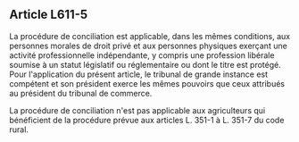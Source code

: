 Article L611-5
----
La procédure de conciliation est applicable, dans les mêmes conditions, aux
personnes morales de droit privé et aux personnes physiques exerçant une
activité professionnelle indépendante, y compris une profession libérale soumise
à un statut législatif ou réglementaire ou dont le titre est protégé. Pour
l'application du présent article, le tribunal de grande instance est compétent
et son président exerce les mêmes pouvoirs que ceux attribués au président du
tribunal de commerce.

La procédure de conciliation n'est pas applicable aux agriculteurs qui
bénéficient de la procédure prévue aux articles L. 351-1 à L. 351-7 du code
rural.
